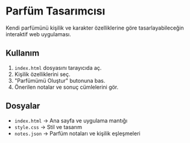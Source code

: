 # Parfüm Tasarımcısı

Kendi parfümünü kişilik ve karakter özelliklerine göre tasarlayabileceğin interaktif web uygulaması.

## Kullanım
1. `index.html` dosyasını tarayıcıda aç.
2. Kişilik özelliklerini seç.
3. "Parfümümü Oluştur" butonuna bas.
4. Önerilen notalar ve sonuç cümlelerini gör.

## Dosyalar
- `index.html` → Ana sayfa ve uygulama mantığı
- `style.css` → Stil ve tasarım
- `notes.json` → Parfüm notaları ve kişilik eşleşmeleri
